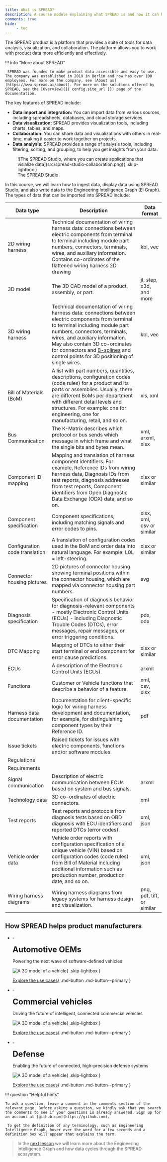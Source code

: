 ```yaml
---
title: What is SPREAD?
description: A course module explaining what SPREAD is and how it can help you manage and visualize product data.
comments: true
hide:
     - toc
---
```


<style>
.twemoji {
     visibility:hidden;
}

.grid-heading {
     color: var(--primary);
     font-weight: bold;
     font-size: 1.8em;
     display: block
}

.grid-blurb {
     color: var(--darkgrey)
     font-size: 0.8em;
}

.md-button--primary {
     margin-top: 1.5em;
}

.giscus a.btn {
     background-color: blue !important;
}
</style>

The SPREAD product is a platform that provides a suite of tools for data analysis, visualization, and collaboration. The platform allows you to work with product data more efficiently and effectively.

!!! info "More about SPREAD"

     SPREAD was founded to make product data accessible and easy to use. The company was established in 2019 in Berlin and now has over 100 employees. For more on the company, see [About us](https://www.spread.ai/about). For more on the solutions offered by SPREAD, see the [Overview]({{ config.site_url }}) page of the documentation.

The key features of SPREAD include:

* **Data import and integration:** You can import data from various sources, including spreadsheets, databases, and cloud storage services.
* **Data visualization:** SPREAD provides visualization tools, including charts, tables, and maps.
* **Collaboration:** You can share data and visualizations with others in real-time, making it easier to work together on projects.
* **Data analysis:** SPREAD provides a range of analysis tools, including filtering, sorting, and grouping, to help you get insights from your data.

<figure markdown="span" class="noborder">
	![The SPREAD Studio, where you can create applications that visialize data](src/spread-studio-collaboration.png){ .skip-lightbox }
	<figcaption>The SPREAD Studio</figcaption>
</figure>

In this course, we will learn how to ingest data, display data using SPREAD Studio, and also write data to the Engineering Intelligence Graph (EI Graph). The types of data that can be imported into SPREAD include:

| Data type | Description | Data format |
| --- | --- | --- |
| 2D wiring harness | Technical documentation of wiring harness data: connections between electric components from terminal to terminal including module part numbers, connectors, terminals, wires, and auxiliary information. Contains co-ordinates of the flattened wiring harness 2D drawing | kbl, vec |
| 3D model | The 3D CAD model of a product, assembly, or part. | jt, step, x3d, and more |
| 3D wiring harness | Technical documentation of wiring harness data: connections between electric components from terminal to terminal including module part numbers, connectors, terminals, wires, and auxiliary information. May also contain 3D co-ordinates for connectors and [B-splines](https://en.wikipedia.org/wiki/B-spline) and control points for 3D positioning of single wires. | kbl, vec |
| Bill of Materials (BoM) | A list with part numbers, quantities, descriptions, configuration codes (code rules) for a product and its parts or assemblies. Usually, there are different BoMs per department with different detail levels and structures. For example: one for engineering, one for manufacturing, retail, and so on. | xls, xml |
| Bus Communication | The K-Matrix describes which protocol or bus sends which message in which frame and what the single bits and bytes mean. | xml, arxml, xlsx |
| Component ID mapping | Mapping and translation of harness component identifiers. For example, Reference IDs from wiring harness data, Diagnosis IDs from test reports, diagnosis addresses from test reports, Component identifiers from Open Diagnostic Data Exchange (ODX) data, and so on. | xlsx or similar |
| Component specification | Component specifications, including matching signals and error codes to pins. | xlsx, xml, csv or similar |
| Configuration code translation | A translation of configuration codes used in the BoM and order data into natural language. For example: L0L = left-steering. | xlsx or similar |
| Connector housing pictures | 2D pictures of connector housing showing terminal positions within the connector housing, which are mapped via connector housing part numbers. | svg |
| Diagnosis specification | Specification of diagnosis behavior for diagnosis-relevant components - mostly Electronic Control Units (ECUs) - including Diagnostic Trouble Codes (DTCs), error messages, repair messages, or error triggering conditions. | pdx, odx |
| DTC Mapping | Mapping of DTCs to either their start terminal or end component for error cause predictions. | xlsx or similar |
| ECUs | A description of the Electronic Control Units (ECUs). | arxml |
| Functions | Customer or Vehicle functions that describe a behavior of a feature. | xml, csv, xlsx |
| Harness data documentation | Documentation for client-specific logic for wiring harness development and documentation, for example, for distinguishing component types by their Reference ID. | pdf |
| Issue tickets | Raised tickets for issues with electric components, functions and/or software modules. | |
| Regulations | | |
| Requirements | | |
| Signal communication | Description of electric communication between ECUs based on system and bus signals. | arxml |
| Technology data | 3D co-ordinates of electric connectors. | xml |
| Test reports | Test reports and protocols from diagnosis tests based on OBD diagnosis with ECU identifiers and reported DTCs (error codes). | xml, json |
| Vehicle order data | Vehicle order reports with configuration specification of a unique vehicle (VIN) based on configuration codes (code rules) from Bill of Material including additional information such as production number, production date, and so on. | xml, json |
| Wiring harness diagrams | Wiring harness diagrams from legacy systems for harness design and visualization. | png, pdf, tiff, or similar |

## How SPREAD helps product manufacturers

<div class='grid cards' style='max-width: 90vw !important; margin: auto' markdown>

* :white_small_square:

     <span class="grid-heading">Automotive OEMs</span>
     <p class="grid-blurb">Powering the next wave of software-defined vehicles</p>

     ![A 3D model of a vehicle](src/automotive-industry.png){ .skip-lightbox }

     [Explore the use cases](https://www.spread.ai/solutions/automotive#section_category_preview){ .md-button .md-button--primary }

* :white_small_square:

     <span class="grid-heading">Commercial vehicles</span>
     <p class="grid-blurb">Driving the future of intelligent, connected commercial vehicles</p>

     ![A 3D model of a vehicle](src/commercial-vehicles.png){ .skip-lightbox }

     [Explore the use cases](https://www.spread.ai/solutions/commercial-vehicle-oems#section_category_preview){ .md-button .md-button--primary }

* :white_small_square:

     <span class="grid-heading">Defense</span>
     <p class="grid-blurb">Enabling the future of connected, high-precision defense systems</p>

     ![A 3D model of a vehicle](src/defence.png){ .skip-lightbox }

     [Explore the use cases](https://www.spread.ai/solutions/defense#section_category_preview){ .md-button .md-button--primary }

</div>

!!! question "Helpful hints"

    To ask a question, leave a comment in the comments section of the relevant page. Before asking a question, we kindly ask that you search the comments to see if your questions is already answered. Sign up for an account at [github.com](https://github.com). 

     To get the definition of any terminology, such as Engineering Intelligence Graph, hover over the word for a few seconds and a definition box will appear that explains the term.

<blockquote class="next-lesson">In the <a href="what-is-eig.html">next lesson</a> we will learn more about the Engineering Intelligence Graph and how data cycles through the SPREAD ecosystem.</blockquote>
